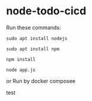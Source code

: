 # node-todo-cicd

Run these commands:


`sudo apt install nodejs`


`sudo apt install npm`


`npm install`

`node app.js`

or Run by docker composee

test
